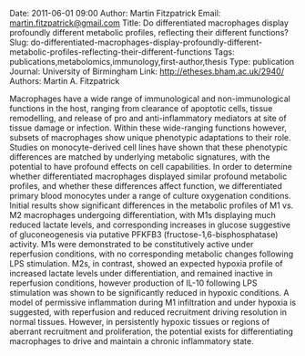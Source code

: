 Date: 2011-06-01 09:00
Author: Martin Fitzpatrick
Email: martin.fitzpatrick@gmail.com
Title: Do differentiated macrophages display profoundly different metabolic profiles, reflecting their different functions?
Slug: do-differentiated-macrophages-display-profoundly-different-metabolic-profiles-reflecting-their-different-functions
Tags: publications,metabolomics,immunology,first-author,thesis
Type: publication
Journal: University of Birmingham
Link: http://etheses.bham.ac.uk/2940/
Authors: Martin A. Fitzpatrick

Macrophages have a wide range of immunological and non-immunological
functions in the host, ranging from clearance of apoptotic cells, tissue
remodelling, and release of pro and anti-inflammatory mediators at site
of tissue damage or infection. Within these wide-ranging functions
however, subsets of macrophages show unique phenotypic adaptations to
their role. Studies on monocyte-derived cell lines have shown that these
phenotypic differences are matched by underlying metabolic signatures,
with the potential to have profound effects on cell capabilities. In
order to determine whether differentiated macrophages displayed similar
profound metabolic profiles, and whether these differences affect
function, we differentiated primary blood monocytes under a range of
culture oxygenation conditions. Initial results show significant
differences in the metabolic profiles of M1 vs. M2 macrophages
undergoing differentiation, with M1s displaying much reduced lactate
levels, and corresponding increases in glucose suggestive of
gluconeogenesis via putative PFKFB3 (fructose-1,6-bisphosphatase)
activity. M1s were demonstrated to be constitutively active under
reperfusion conditions, with no corresponding metabolic changes
following LPS stimulation. M2s, in contrast, showed an expected hypoxia
profile of increased lactate levels under differentiation, and remained
inactive in reperfusion conditions, however production of IL-10
following LPS stimulation was shown to be significantly reduced in
hypoxic conditions. A model of permissive inflammation during M1
infiltration and under hypoxia is suggested, with reperfusion and
reduced recruitment driving resolution in normal tissues. However, in
persistently hypoxic tissues or regions of aberrant recruitment and
proliferation, the potential exists for differentiating macrophages to
drive and maintain a chronic inflammatory state. 
